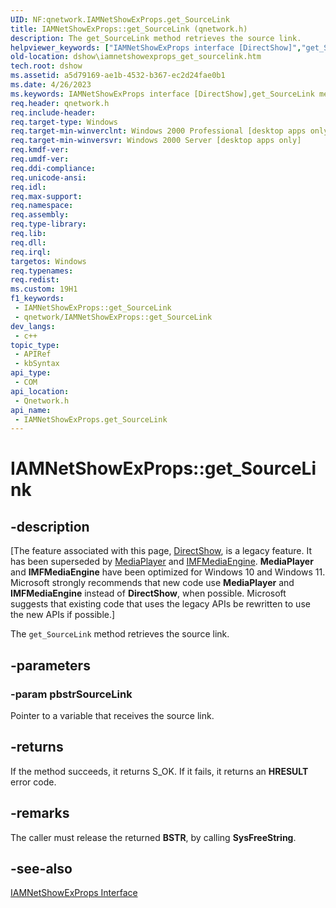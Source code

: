 ```yaml
---
UID: NF:qnetwork.IAMNetShowExProps.get_SourceLink
title: IAMNetShowExProps::get_SourceLink (qnetwork.h)
description: The get_SourceLink method retrieves the source link.
helpviewer_keywords: ["IAMNetShowExProps interface [DirectShow]","get_SourceLink method","IAMNetShowExProps.get_SourceLink","IAMNetShowExProps::get_SourceLink","IAMNetShowExPropsget_SourceLink","dshow.iamnetshowexprops_get_sourcelink","get_SourceLink","get_SourceLink method [DirectShow]","get_SourceLink method [DirectShow]","IAMNetShowExProps interface","qnetwork/IAMNetShowExProps::get_SourceLink"]
old-location: dshow\iamnetshowexprops_get_sourcelink.htm
tech.root: dshow
ms.assetid: a5d79169-ae1b-4532-b367-ec2d24fae0b1
ms.date: 4/26/2023
ms.keywords: IAMNetShowExProps interface [DirectShow],get_SourceLink method, IAMNetShowExProps.get_SourceLink, IAMNetShowExProps::get_SourceLink, IAMNetShowExPropsget_SourceLink, dshow.iamnetshowexprops_get_sourcelink, get_SourceLink, get_SourceLink method [DirectShow], get_SourceLink method [DirectShow],IAMNetShowExProps interface, qnetwork/IAMNetShowExProps::get_SourceLink
req.header: qnetwork.h
req.include-header: 
req.target-type: Windows
req.target-min-winverclnt: Windows 2000 Professional [desktop apps only]
req.target-min-winversvr: Windows 2000 Server [desktop apps only]
req.kmdf-ver: 
req.umdf-ver: 
req.ddi-compliance: 
req.unicode-ansi: 
req.idl: 
req.max-support: 
req.namespace: 
req.assembly: 
req.type-library: 
req.lib: 
req.dll: 
req.irql: 
targetos: Windows
req.typenames: 
req.redist: 
ms.custom: 19H1
f1_keywords:
 - IAMNetShowExProps::get_SourceLink
 - qnetwork/IAMNetShowExProps::get_SourceLink
dev_langs:
 - c++
topic_type:
 - APIRef
 - kbSyntax
api_type:
 - COM
api_location:
 - Qnetwork.h
api_name:
 - IAMNetShowExProps.get_SourceLink
---
```


# IAMNetShowExProps::get_SourceLink


## -description

\[The feature associated with this page, [DirectShow](/windows/win32/directshow/directshow), is a legacy feature. It has been superseded by [MediaPlayer](/uwp/api/Windows.Media.Playback.MediaPlayer) and [IMFMediaEngine](/windows/win32/api/mfmediaengine/nn-mfmediaengine-imfmediaengine). **MediaPlayer** and **IMFMediaEngine** have been optimized for Windows 10 and Windows 11. Microsoft strongly recommends that new code use **MediaPlayer** and **IMFMediaEngine** instead of **DirectShow**, when possible. Microsoft suggests that existing code that uses the legacy APIs be rewritten to use the new APIs if possible.\]

The <code>get_SourceLink</code> method retrieves the source link.

## -parameters

### -param pbstrSourceLink

Pointer to a variable that receives the source link.

## -returns

If the method succeeds, it returns S_OK. If it fails, it returns an <b>HRESULT</b> error code.

## -remarks

The caller must release the returned <b>BSTR</b>, by calling <b>SysFreeString</b>.

## -see-also

<a href="/windows/desktop/api/qnetwork/nn-qnetwork-iamnetshowexprops">IAMNetShowExProps Interface</a>